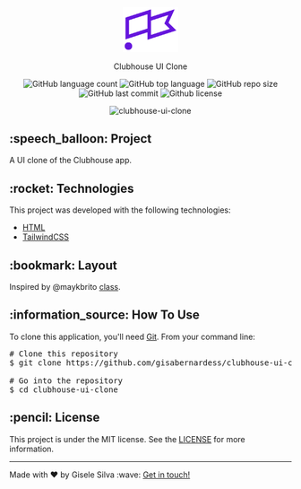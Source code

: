 <div id="readme" class="Box-body readme blob js-code-block-container">
  <article class="markdown-body entry-content p-3 p-md-6" itemprop="text">
    <p align="center"><img width="100px" alt="Clubhouse icon" src="https://github.com/gisabernardess/clubhouse-ui-clone/blob/main/.github/icon.svg"></p>
    <p align="center">Clubhouse UI Clone</p>
    <p align="center">
      <img alt="GitHub language count" src="https://img.shields.io/github/languages/count/gisabernardess/clubhouse-ui-clone">
      <img alt="GitHub top language" src="https://img.shields.io/github/languages/top/gisabernardess/clubhouse-ui-clone">
      <img alt="GitHub repo size" src="https://img.shields.io/github/repo-size/gisabernardess/clubhouse-ui-clone">
      <img alt="GitHub last commit" src="https://img.shields.io/github/last-commit/gisabernardess/clubhouse-ui-clone">
      <img alt="Github license" src="https://img.shields.io/github/license/gisabernardess/clubhouse-ui-clone">
    </p>
    <p align="center"><img width="500px" alt="clubhouse-ui-clone" src="https://www.aroged.com/wp-content/uploads/2021/02/Clubhouse-what-is-it-how-does-it-work.png"></p>
    <h2>:speech_balloon: Project</h2>
    <p>A UI clone of the Clubhouse app.</p>
    <h2>:rocket: Technologies</h2>
    <p>This project was developed with the following technologies:</p>
    <ul>
      <li><a href="https://developer.mozilla.org/en-US/docs/Web/HTML" rel="nofollow">HTML</a></li>
      <li><a href="https://tailwindcss.com/" rel="nofollow">TailwindCSS</a></li>
    </ul>
    <h2>:bookmark: Layout</h2>
    <p>Inspired by @maykbrito <a href="https://youtu.be/qz9k-m5cnP0" rel="nofollow">class</a>.</p>
    <h2>:information_source:</a> How To Use </h2>
    <p>To clone this application, you'll need <a href="https://git-scm.com" rel="nofollow">Git</a>. From your command line:</p>
    <div class="highlight highlight-source-shell">
      <pre><span class="pl-c"><span class="pl-c">#</span> Clone this repository</span>
$ git clone https://github.com/gisabernardess/clubhouse-ui-clone <br/>
<span class="pl-c"><span class="pl-c">#</span> Go into the repository</span>
$ <span class="pl-c1">cd</span> clubhouse-ui-clone</pre>
    </div>
    <h2>:pencil: License</h2>
    <p>This project is under the MIT license. See the <a href="https://github.com/gisabernardess/clubhouse-ui-clone/blob/main/LICENSE" rel="nofollow">LICENSE</a> for more information.</p>
    <hr>
    <p>Made with ♥ by Gisele Silva :wave: <a href="https://www.linkedin.com/in/gisabernardess/" rel="nofollow">Get in touch!</a></p>
  </article>
</div>
